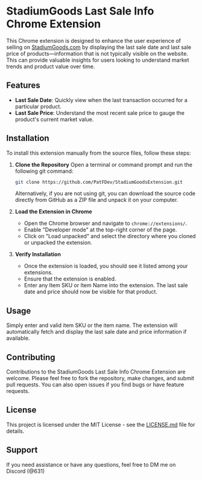 # StadiumGoods Last Sale Info Chrome Extension

This Chrome extension is designed to enhance the user experience of selling on [StadiumGoods.com](https://www.stadiumgoods.com/) by displaying the last sale date and last sale price of products—information that is not typically visible on the website. This can provide valuable insights for users looking to understand market trends and product value over time.

## Features

- **Last Sale Date**: Quickly view when the last transaction occurred for a particular product.
- **Last Sale Price**: Understand the most recent sale price to gauge the product's current market value.

## Installation

To install this extension manually from the source files, follow these steps:

1. **Clone the Repository**
   Open a terminal or command prompt and run the following git command:

   ```sh
   git clone https://github.com/PatFDev/StadiumGoodsExtension.git
   ```

   Alternatively, if you are not using git, you can download the source code directly from GitHub as a ZIP file and unpack it on your computer.

2. **Load the Extension in Chrome**
   - Open the Chrome browser and navigate to `chrome://extensions/`.
   - Enable "Developer mode" at the top-right corner of the page.
   - Click on "Load unpacked" and select the directory where you cloned or unpacked the extension.

3. **Verify Installation**
   - Once the extension is loaded, you should see it listed among your extensions.
   - Ensure that the extension is enabled.
   - Enter any Item SKU or Item Name into the extension. The last sale date and price should now be visible for that product.

## Usage

Simply enter and valid item SKU or the item name. The extension will automatically fetch and display the last sale date and price information if available.

## Contributing

Contributions to the StadiumGoods Last Sale Info Chrome Extension are welcome. Please feel free to fork the repository, make changes, and submit pull requests. You can also open issues if you find bugs or have feature requests.

## License

This project is licensed under the MIT License - see the [LICENSE.md](LICENSE.md) file for details.

## Support

If you need assistance or have any questions, feel free to DM me on Discord (@631)

